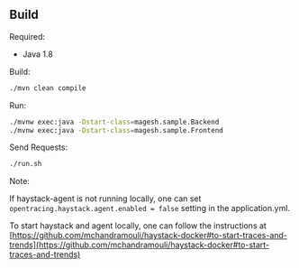 ## Build

Required:

* Java 1.8


Build:

```bash
./mvn clean compile
```

Run:

```bash
./mvnw exec:java -Dstart-class=magesh.sample.Backend
./mvnw exec:java -Dstart-class=magesh.sample.Frontend
```

Send Requests:

```bash
./run.sh
```

Note:  

If haystack-agent is not running locally, one can set `opentracing.haystack.agent.enabled = false` setting in the application.yml. 

To start haystack and agent locally, one can follow the instructions at [https://github.com/mchandramouli/haystack-docker#to-start-traces-and-trends](https://github.com/mchandramouli/haystack-docker#to-start-traces-and-trends)
